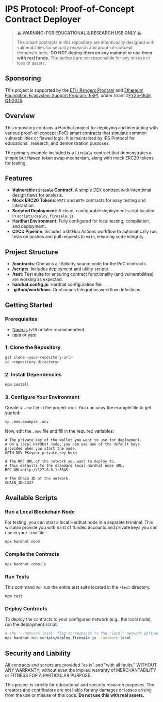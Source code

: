 # IPS Protocol: Proof-of-Concept Contract Deployer

> **⚠️ WARNING: FOR EDUCATIONAL & RESEARCH USE ONLY ⚠️**
>
> The smart contracts in this repository are intentionally designed with vulnerabilities for security research and proof-of-concept demonstrations. **DO NOT deploy them on any mainnet or use them with real funds.** The authors are not responsible for any misuse or loss of assets.

## Sponsoring 

This project is supported by the [ETH Rangers Program](https://blog.ethereum.org/2024/12/02/ethrangers-public-goods) and [Ethereum Foundation Ecosystem Support Program (ESP)](https://esp.ethereum.foundation), under Grant #[FY25-1948, Q1-2025](https://blog.ethereum.org/2025/05/08/allocation-q1-25).


## Overview

This repository contains a Hardhat project for deploying and interacting with various proof-of-concept (PoC) smart contracts that simulate common vulnerabilities or flawed logic. It is maintained by IPS Protocol for educational, research, and demonstration purposes.

The primary example included is a `FireSale` contract that demonstrates a simple but flawed token swap mechanism, along with mock ERC20 tokens for testing.

## Features

- **Vulnerable `FireSale` Contract**: A simple DEX contract with intentional design flaws for analysis.
- **Mock ERC20 Tokens**: `WBTC` and `WETH` contracts for easy testing and interaction.
- **Scripted Deployment**: A clean, configurable deployment script located in `scripts/deploy_firesale.js`.
- **Hardhat Environment**: Fully configured for local testing, compilation, and deployment.
- **CI/CD Pipeline**: Includes a GitHub Actions workflow to automatically run tests on pushes and pull requests to `main`, ensuring code integrity.

## Project Structure

- **/contracts**: Contains all Solidity source code for the PoC contracts.
- **/scripts**: Includes deployment and utility scripts.
- **/test**: Test suite for ensuring contract functionality (and vulnerabilities) are working as expected.
- **hardhat.config.js**: Hardhat configuration file.
- **.github/workflows**: Continuous Integration workflow definitions.

## Getting Started

### Prerequisites

- [Node.js](https://nodejs.org/) (v18 or later recommended)
- [npm](https://www.npmjs.com/) or [yarn](https://yarnpkg.com/)

### 1. Clone the Repository

```bash
git clone <your-repository-url>
cd <repository-directory>
```

### 2. Install Dependencies

```bash
npm install
```

### 3. Configure Your Environment

Create a `.env` file in the project root. You can copy the example file to get started:

```bash
cp .env.example .env
```

Now, edit the `.env` file and fill in the required variables:

```env
# The private key of the wallet you want to use for deployment.
# On a local Hardhat node, you can use one of the default keys provided when you start the node.
GETH_DEV_PK=your_private_key_here

# The RPC URL of the network you want to deploy to.
# This defaults to the standard local Hardhat node URL.
RPC_URL=http://127.0.0.1:8545

# The Chain ID of the network.
CHAIN_ID=1337
```

## Available Scripts

### Run a Local Blockchain Node

For testing, you can start a local Hardhat node in a separate terminal. This will also provide you with a list of funded accounts and private keys you can use in your `.env` file.

```bash
npx hardhat node
```

### Compile the Contracts

```bash
npx hardhat compile
```

### Run Tests

This command will run the entire test suite located in the `/test` directory.

```bash
npm test
```

### Deploy Contracts

To deploy the contracts to your configured network (e.g., the local node), run the deployment script:

```bash
# The '--network local' flag corresponds to the 'local' network defined in hardhat.config.js
npx hardhat run scripts/deploy_firesale.js --network local
```

## Security and Liability

All contracts and scripts are provided "as is" and "with all faults," WITHOUT ANY WARRANTY; without even the implied warranty of MERCHANTABILITY or FITNESS FOR A PARTICULAR PURPOSE.

This project is strictly for educational and security research purposes. The creators and contributors are not liable for any damages or losses arising from the use or misuse of this code. **Do not use this with real assets.**